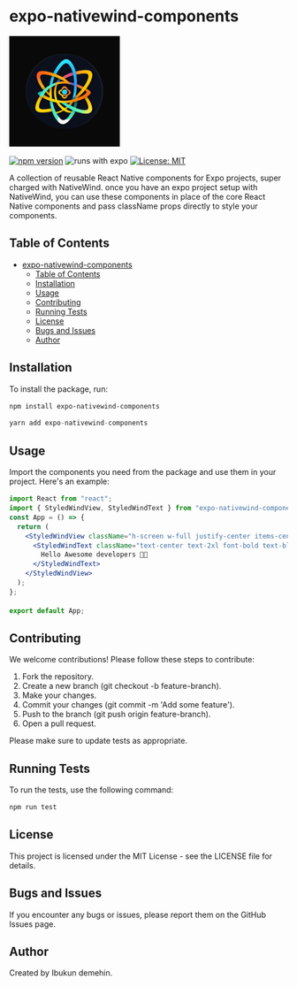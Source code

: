 # expo-nativewind-components

<img src='https://raw.githubusercontent.com/hokagedemehin/expo-nativewind-components/main/play_store_512.png' alt='package logo' width='200' />

<!-- ![package logo](https://raw.githubusercontent.com/hokagedemehin/expo-nativewind-components/main/play_store_512.png) -->

[![npm version](https://badge.fury.io/js/expo-nativewind-components.svg)](https://badge.fury.io/js/expo-nativewind-components) ![runs with expo](https://img.shields.io/badge/Runs%20with%20Expo-4630EB.svg?style=flat&logo=EXPO&labelColor=f3f3f3&logoColor=000) [![License: MIT](https://img.shields.io/badge/License-MIT-yellow.svg)](https://opensource.org/licenses/MIT)

A collection of reusable React Native components for Expo projects, super charged with NativeWind. once you have an expo project setup with NativeWind, you can use these components in place of the core React Native components and pass className props directly to style your components.

## Table of Contents

- [expo-nativewind-components](#expo-nativewind-components)
  - [Table of Contents](#table-of-contents)
  - [Installation](#installation)
  - [Usage](#usage)
  - [Contributing](#contributing)
  - [Running Tests](#running-tests)
  - [License](#license)
  - [Bugs and Issues](#bugs-and-issues)
  - [Author](#author)

## Installation

To install the package, run:

```sh
npm install expo-nativewind-components
```

```js
yarn add expo-nativewind-components
```

## Usage

Import the components you need from the package and use them in your project. Here's an example:

```jsx
import React from "react";
import { StyledWindView, StyledWindText } from "expo-nativewind-components";
const App = () => {
  return (
    <StyledWindView className="h-screen w-full justify-center items-center">
      <StyledWindText className="text-center text-2xl font-bold text-blue-500 mt-10">
        Hello Awesome developers 👋🏽
      </StyledWindText>
    </StyledWindView>
  );
};

export default App;
```

## Contributing

We welcome contributions! Please follow these steps to contribute:

1. Fork the repository.
2. Create a new branch (git checkout -b feature-branch).
3. Make your changes.
4. Commit your changes (git commit -m 'Add some feature').
5. Push to the branch (git push origin feature-branch).
6. Open a pull request.

Please make sure to update tests as appropriate.

## Running Tests

To run the tests, use the following command:

```sh
npm run test
```

## License

This project is licensed under the MIT License - see the LICENSE file for details.

## Bugs and Issues

If you encounter any bugs or issues, please report them on the GitHub Issues page.

## Author

Created by Ibukun demehin.
